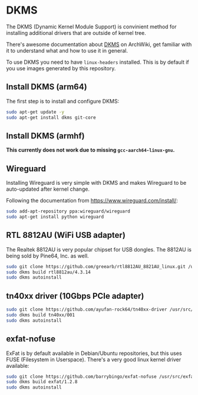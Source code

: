 # DKMS

The DKMS (Dynamic Kernel Module Support) is convinient method for installing additional drivers
that are outside of kernel tree.

There's awesome documentation about [DKMS](https://wiki.archlinux.org/index.php/Dynamic_Kernel_Module_Support)
on ArchWiki, get familiar with it to understand what and how to use it in general.

To use DKMS you need to have `linux-headers` installed.
This is by default if you use images generated by this repository.

## Install DKMS (arm64)

The first step is to install and configure DKMS:

```bash
sudo apt-get update -y
sudo apt-get install dkms git-core
```

## Install DKMS (armhf)

**This currently does not work due to missing `gcc-aarch64-linux-gnu`.**

## Wireguard

Installing Wireguard is very simple with DKMS and makes Wireguard to be auto-updated
after kernel change.

Following the documentation from https://www.wireguard.com/install/:

```bash
sudo add-apt-repository ppa:wireguard/wireguard
sudo apt-get install python wireguard
```

## RTL 8812AU (WiFi USB adapter)

The Realtek 8812AU is very popular chipset for USB dongles. The 8812AU is being sold by Pine64, Inc.
as well.

```bash
sudo git clone https://github.com/greearb/rtl8812AU_8821AU_linux.git /usr/src/rtl8812au-4.3.14
sudo dkms build rtl8812au/4.3.14
sudo dkms autoinstall
```

## tn40xx driver (10Gbps PCIe adapter)

```bash
sudo git clone https://github.com/ayufan-rock64/tn40xx-driver /usr/src/tn40xx-001
sudo dkms build tn40xx/001
sudo dkms autoinstall
```

## exfat-nofuse

ExFat is by default available in Debian/Ubuntu repositories, but this uses FUSE (Filesystem in Userspace).
There's a very good linux kernel driver available:

```bash
sudo git clone https://github.com/barrybingo/exfat-nofuse /usr/src/exfat-1.2.8
sudo dkms build exfat/1.2.8
sudo dkms autoinstall
```
